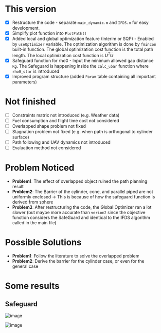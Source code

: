 # This version
- [x] Restructure the code - separate `main_dynamic.m` and `IFDS.m` for easy development.
- [x] Simplify plot function into `PlotPath()`
- [x] Added local and global optimization feature (Interim or SQP) - Enabled by `useOptimizer` variable. The optimization algorithm is done by `fmincon` built-in function. The global optimization cost function is the total path length. The local optimization cost function is $\bar{U}^T \bar{U}$
- [x] Safeguard function for rho0 - Input the minimum allowed gap distance `Rg`. The Safeguard is happening inside the `calc_ubar` function where `rho0_star` is introduced
- [x] Improved program structure (added `Param` table containing all important parameters) 

# Not finished
- [ ] Constraints matrix not introduced (e.g. Weather data)
- [ ] Fuel consumption and flight time cost not considered
- [ ] Overlapped shape problem not fixed
- [ ] Stagnation problem not fixed (e.g. when path is orthogonal to cylinder surface)
- [ ] Path following and UAV dynamics not introduced
- [ ] Evaluation method not considered

# Problem Noticed
- **Problem1**: The effect of overlapped object ruined the path planning result
- **Problem2**: The Barrier of the cylinder, cone, and parallel piped are not uniformly enclosed -> This is because of how the safeguard function is derived from sphere
- **Problem3**: After restructuring the code, the Global Optimizer ran a lot slower (but maybe more accurate than `verion2` since the objective function considers the SafeGuard and identical to the IFDS algorithm called in the main file)

# Possible Solutions
- **Problem1**: Follow the literature to solve the overlapped problem
- **Problem2**: Derive the barrier for the cylinder case, or even for the general case

# Some results
## Safeguard
![image](https://github.com/komxun/IFDS-Algorithm/assets/133139057/c02434b7-347a-4f47-9fc3-f902a708bdda)

![image](https://github.com/komxun/IFDS-Algorithm/assets/133139057/a868cfcb-5d4b-4717-abfa-fb86b59ba913)





